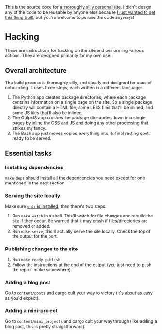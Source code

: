 This is the source code for [a thoroughly silly personal site](http://blog.johncs.com). I didn't design any of the code to be reusable by anyone else because [I just wanted to get this thing built](http://johncs.com/posts/building-websites.htm), but you're welcome to peruse the code anyways!

# Hacking

These are instructions for hacking on the site and performing various actions. They are designed primarily for my own use.

## Overall architecture

The build process is thoroughly silly, and clearly not designed for ease of onboarding. It uses three steps, each written in a different language:

1. The Python app creates package directories, where each package contains information on a single page on the site. So a single package directry will contain a HTML file, some LESS files that'll be inlined, and some JS files that'll also be inlined.
2. The Gulp/JS app crushes the package directories down into single pages by inline the CSS and JS and doing any other processing that strikes my fancy.
3. The Bash app just moves copies everything into its final resting spot, ready to be served.

## Essential tasks

### Installing dependencies

`make deps` should install all the dependencies you need except for one mentioned in the next section.

### Serving the site locally

Make sure [`entr` is installed](http://entrproject.org/), then there's two steps:

1. Run `make watch` in a shell. This'll watch for file changes and rebuild the site if they occur. Be warned that it may crash if files/directories are removed or added.
2. Run `make serve`, this'll actually serve the site locally. Check the top of the output for the port.

### Publishing changes to the site

1. Run `make ready-publish`.
2. Follow the instructions at the end of the output (you just need to push the repo it make somewhere).

### Adding a blog post

Go to `content/posts` and cargo cult your way to victory (it's about as easy as you'd expect).

### Adding a mini-project

Go to `content/mini_projects` and cargo cult your way through (like adding a blog post, this is pretty straightforward).
